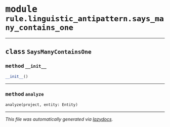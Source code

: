 <!-- markdownlint-disable -->

# <kbd>module</kbd> `rule.linguistic_antipattern.says_many_contains_one`






---

## <kbd>class</kbd> `SaysManyContainsOne`




### <kbd>method</kbd> `__init__`

```python
__init__()
```








---

### <kbd>method</kbd> `analyze`

```python
analyze(project, entity: Entity)
```








---

_This file was automatically generated via [lazydocs](https://github.com/ml-tooling/lazydocs)._
